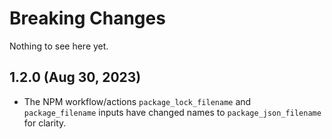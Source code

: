 # Breaking Changes

Nothing to see here yet.

## 1.2.0 (Aug 30, 2023)

- The NPM workflow/actions `package_lock_filename` and `package_filename` inputs have changed names to `package_json_filename` for clarity.
